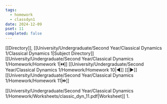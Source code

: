 ```yaml
---
tags:
  - homework
  - classdyn1
date: 2024-12-09
pset: 11
completed: false
---
```

[[Directory]], [[University/Undergraduate/Second Year/Classical Dynamics 1/Classical Dynamics 1|Subject Directory]]
[[University/Undergraduate/Second Year/Classical Dynamics 1/Homework/Homework 1|🞀🞀]] [[University/Undergraduate/Second Year/Classical Dynamics 1/Homework/Homework 10|◀]] [[|▶]] [[University/Undergraduate/Second Year/Classical Dynamics 1/Homework/Homework 11|🞂🞂]]

[[University/Undergraduate/Second Year/Classical Dynamics 1/Homework/Worksheets/classic_dyn_11.pdf|Worksheet]]
1. 

